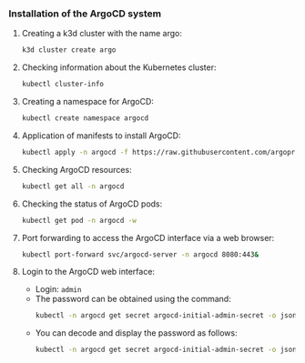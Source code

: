 ### Installation of the ArgoCD system

1. Creating a k3d cluster with the name argo:
      ``` bash
      k3d cluster create argo
      ```

2. Checking information about the Kubernetes cluster:
      ``` bash
      kubectl cluster-info
      ```

3. Creating a namespace for ArgoCD:
      ``` bash
      kubectl create namespace argocd
      ```

4. Application of manifests to install ArgoCD:
      ``` bash
      kubectl apply -n argocd -f https://raw.githubusercontent.com/argoproj/argo-cd/stable/manifests/install.yaml
      ```

5. Checking ArgoCD resources:
      ``` bash
      kubectl get all -n argocd
      ```

6. Checking the status of ArgoCD pods:
      ``` bash
      kubectl get pod -n argocd -w
      ```

7. Port forwarding to access the ArgoCD interface via a web browser:
      ``` bash
      kubectl port-forward svc/argocd-server -n argocd 8080:443&
      ```

8. Login to the ArgoCD web interface:
      - Login: `admin`
      - The password can be obtained using the command:
          ``` bash
          kubectl -n argocd get secret argocd-initial-admin-secret -o jsonpath="{.data.password}"
          ```
      - You can decode and display the password as follows:
          ``` bash
          kubectl -n argocd get secret argocd-initial-admin-secret -o jsonpath="{.data.password}" | base64 -d; echo
          ```